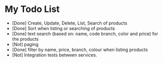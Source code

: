 # My Todo List

* [Done] Create, Update, Delete, List, Search of products
* [Done] Sort when listing or searching of products
* [Done] text search (based on: name, code branch, color and price) for the products
* [Not] paging
* [Done] filter by name, price, branch, colour when listing products
* [Not] Integration tests between services.
